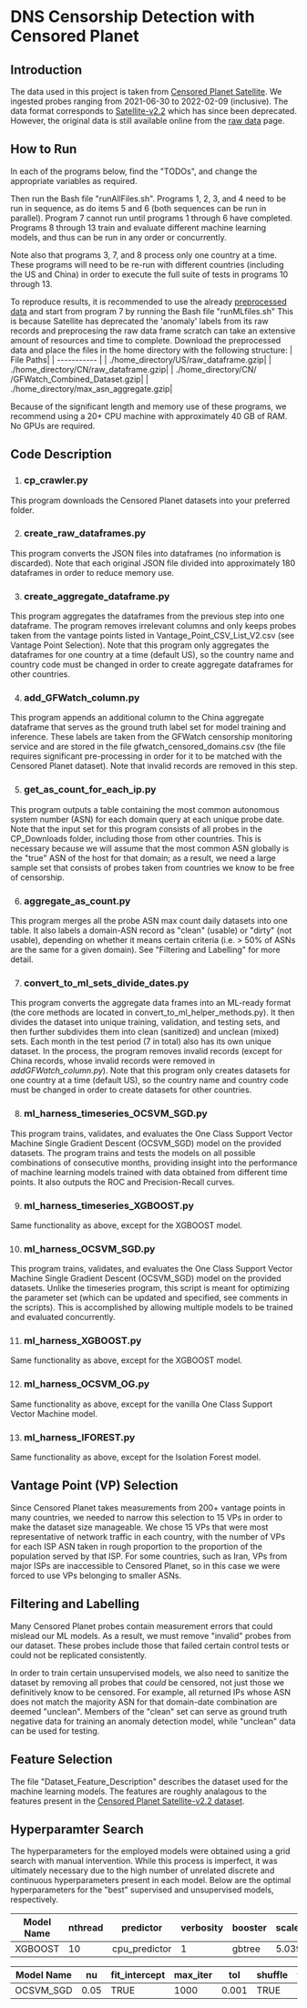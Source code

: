 # DNS Censorship Detection with Censored Planet

## Introduction

The data used in this project is taken from [Censored Planet Satellite](https://data.censoredplanet.org).
We ingested probes ranging from 2021-06-30 to 2022-02-09 (inclusive). The data format corresponds to 
[Satellite-v2.2](https://docs.censoredplanet.org/dns.html#satellite-v2-2) which has since been deprecated.
However, the original data is still available online from the [raw data](https://data.censoredplanet.org/raw) page.

## How to Run

In each of the programs below, find the "TODOs", and change the appropriate variables as required.

Then run the Bash
file "runAllFiles.sh". Programs 1, 2, 3, and 4 need to be run in sequence, as do items 5 and 6 (both sequences can be
run in parallel). Program 7 cannot run until programs 1 through 6 have completed. Programs 8 through 13 train and
evaluate different machine learning models, and thus can be run in any order or concurrently. 

Note also that programs 3, 7, and 8 process only one country at a time. These programs will need to be
re-run with different countries (including the US and China) in order to execute the full suite of tests in 
programs 10 through 13.

To reproduce results, it is recommended to use the already [preprocessed data](https://drive.google.com/drive/folders/1PdtlEwh3toehTZPSrw5VJNFVqxB6hH5h?usp=sharing)
and start from program 7 by running the Bash file "runMLfiles.sh"
This is because Satellite has deprecated the 'anomaly' labels from its raw
records and preprocesing the raw data frame scratch can take an extensive amount of resources
and time to complete. Download the preprocessed data and place the files in the home directory
with the following structure:
| File Paths| 
| ----------- | 
| ./home_directory/US/raw_dataframe.gzip| 
| ./home_directory/CN/raw_dataframe.gzip| 
| ./home_directory/CN/ /GFWatch_Combined_Dataset.gzip| 
| ./home_directory/max_asn_aggregate.gzip| 

Because of the significant length and memory use of these programs, we recommend using a
20+ CPU machine with approximately 40 GB of RAM. No GPUs are required.

## Code Description

1. ### cp_crawler.py

This program downloads the Censored Planet datasets into your preferred folder.

2. ### create_raw_dataframes.py
This program converts the JSON files into dataframes (no information is discarded). Note that each original JSON file
divided into approximately 180 dataframes in order to reduce memory use.

3. ### create_aggregate_dataframe.py
This program aggregates the dataframes from the previous step into one dataframe. The program removes irrelevant columns 
and only keeps probes taken from the vantage points listed in Vantage_Point_CSV_List_V2.csv 
(see Vantage Point Selection). Note that this program only aggregates the dataframes for one country at a time
(default US), so the country name and country code must be changed in order to create aggregate dataframes for 
other countries.

4. ### add_GFWatch_column.py

This program appends an additional column to the China aggregate dataframe that serves as the ground truth label set for
model training and inference. These labels are taken from the GFWatch censorship monitoring service and are
stored in the file gfwatch_censored_domains.csv (the file requires significant pre-processing in order for it to be
matched with the Censored Planet dataset). Note that invalid records are removed in this step.

5. ### get_as_count_for_each_ip.py

This program outputs a table containing the most common autonomous system number (ASN) for each domain query at each
unique probe date. Note that
the input set for this program consists of all probes in the CP_Downloads folder, including those from other countries.
This is necessary because we will assume that the most common ASN globally is the "true" ASN of the host for that
domain; as a result, 
we need a large sample set that consists of probes taken from countries we know to be free of censorship.

6. ### aggregate_as_count.py

This program merges all the probe ASN max count daily datasets into one table. It also labels a domain-ASN record as
"clean" (usable) or "dirty" (not usable), depending on whether it means certain criteria (i.e. > 50%
of ASNs are the same for a given domain). See "Filtering and Labelling" for more detail.

7. ### convert_to_ml_sets_divide_dates.py

This program converts the aggregate data frames into an ML-ready format 
(the core methods are located in convert_to_ml_helper_methods.py). It then divides the dataset into unique training,
validation, and testing sets, and then further subdivides them into clean (sanitized) and unclean (mixed) sets. Each
month in the test period (7 in total) also has its own unique dataset.
In the process, the program removes invalid records (except for China records, whose invalid records were removed in 
_addGFWatch_column.py_). Note that this program only creates datasets for one country at a time
(default US), so the country name and country code must be changed in order to create datasets for 
other countries.

8. ### ml_harness_timeseries_OCSVM_SGD.py

This program trains, validates, and evaluates the One Class Support Vector Machine Single Gradient Descent
(OCSVM_SGD) model on the provided datasets. The program trains and tests the models on all possible combinations
of consecutive months, providing insight into the performance of machine learning models trained with data obtained
from different time points. It also outputs the ROC and Precision-Recall curves.

9. ### ml_harness_timeseries_XGBOOST.py
Same functionality as above, except for the XGBOOST model.

10. ### ml_harness_OCSVM_SGD.py
This program trains, validates, and evaluates the One Class Support Vector Machine Single Gradient Descent
(OCSVM_SGD) model on the provided datasets. Unlike the timeseries program, this script is meant for optimizing the
parameter set (which can be updated and specified, see comments in the scripts).
This is accomplished by allowing multiple models to be trained and evaluated concurrently.

11. ### ml_harness_XGBOOST.py
Same functionality as above, except for the XGBOOST model.

12. ### ml_harness_OCSVM_OG.py
Same functionality as above, except for the vanilla One Class Support Vector Machine model.

13. ### ml_harness_IFOREST.py
Same functionality as above, except for the Isolation Forest model.

## Vantage Point (VP) Selection

Since Censored Planet takes measurements from 200+ vantage points in many countries, we needed to narrow this selection
to 15 VPs in order to make the dataset size manageable. We chose 15 VPs that were most representative of network traffic
in each country, with the number of VPs for each ISP ASN taken in rough proportion
to the proportion of the population served by that ISP. For some countries, such as Iran, VPs from major ISPs are
inaccessible to Censored Planet, so in this case we were forced to use VPs belonging to smaller ASNs.

## Filtering and Labelling

Many Censored Planet probes contain measurement errors that could mislead our ML models. As a result, we must remove
"invalid" probes from our dataset. These probes include those that failed certain control tests
or could not be replicated consistently.

In order to train certain unsupervised models, we also need to sanitize the dataset by removing all probes that _could_ 
be censored, not just those we definitively know to be censored. For example, all returned IPs whose ASN does not match
the majority ASN for that domain-date combination are deemed "unclean". Members of the "clean" set can serve as ground
truth negative data for training an anomaly detection model, while "unclean" data can be used for testing.

## Feature Selection

The file "Dataset_Feature_Description" describes the dataset used for
the machine learning models. The features are roughly analagous to the features present in the 
[Censored Planet Satellite-v2.2 dataset](https://docs.censoredplanet.org/dns.html#satellite-v2-2).

## Hyperparamter Search

The hyperparameters for the employed models were obtained using a grid search with manual intervention. 
While this process is imperfect, it was ultimately necessary due to the high number of unrelated discrete and continuous hyperparameters
present in each model. Below are the optimal hyperparameters for the "best" supervised and unsupervised models, respectively.

| Model Name | nthread | predictor     | verbosity | booster | scale_pos_weight | disable_default_eval_metric | eta | gamma | max_depth | min_child_weight | max_delta_step | subsample | colsample_bytree | lambda | alpha | tree_method | objective       | eval_metric |
|------------|---------|---------------|-----------|---------|------------------|-----------------------------|-----|-------|-----------|------------------|----------------|-----------|------------------|--------|-------|-------------|-----------------|-------------|
| XGBOOST    | 10      | cpu_predictor | 1         | gbtree  | 5.039304         | FALSE                       | 0.3 | 0     | 7         | 0.8              | 0              | 1         | 1                | 1      | 0     | hist        | binary:logistic | error       |

| Model Name                            | nu   | fit_intercept | max_iter | tol   | shuffle | verbose | random_state | learning_rate | eta0 | power_t | warm_start | average |
|-----------|------|---------------|----------|-------|---------|---------|--------------|---------------|------|---------|------------|---------|
| OCSVM_SGD | 0.05 | TRUE          | 1000     | 0.001 | TRUE    | 1       | 23452345     | optimal       | 0    | 0.5     | FALSE      | FALSE   |



